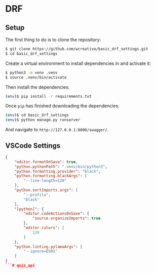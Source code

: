# DRF

## Setup

The first thing to do is to clone the repository:

```sh
$ git clone https://github.com/wcreativo/basic_drf_settings.git
$ cd basic_drf_settings
```

Create a virtual environment to install dependencies in and activate it:

```sh
$ python3 -m venv .venv
$ source .venv/bin/activate
```

Then install the dependencies:

```sh
(env)$ pip install -r requirements.txt
```

Once `pip` has finished downloading the dependencies:
```sh
(env)$ cd basic_drf_settings
(env)$ python manage.py runserver
```
And navigate to `http://127.0.0.1:8000/swagger/`.

## VSCode Settings

```json
{
    "editor.formatOnSave": true,
    "python.pythonPath": ".venv/bin/python3",
    "python.formatting.provider": "black",
    "python.formatting.blackArgs": [
        "--line-length=120"
    ],
    "python.sortImports.args": [
        "--profile",
        "black"
    ],
    "[python]": {
        "editor.codeActionsOnSave": {
            "source.organizeImports": true
        },
        "editor.rulers": [
            120
        ]
    },
    "python.linting.pylamaArgs": [
        "--ignore=E501"
    ]
}
```# quiz_api
